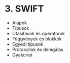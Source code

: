 # 3. SWIFT

- Alapok
- Típusok
- Utasítások és operátorok
- Függvények és blokkok
- Egyedi típusok
- Protokollok és delegálás
- Gyakorlat